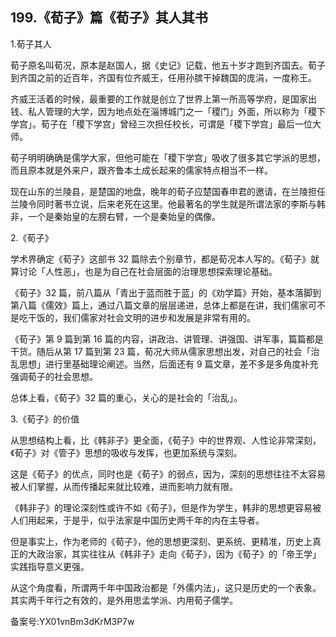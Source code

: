 ## 199.《荀子》篇《荀子》其人其书
1.荀子其人


荀子原名叫荀况，原本是赵国人，据《史记》记载，他五十岁才跑到齐国去。荀子到齐国之前的近百年，齐国有位齐威王，任用孙膑干掉魏国的庞涓，一度称王。


齐威王活着的时候，最重要的工作就是创立了世界上第一所高等学府，是国家出钱、私人管理的大学，因为地点处在淄博城门之一「稷门」外面，所以称为「稷下学宫」。荀子在「稷下学宫」曾经三次担任校长，可谓是「稷下学宫」最后一位大师。


荀子明明确确是儒学大家，但他可能在「稷下学宫」吸收了很多其它学派的思想，而且原本就是外来户，跟齐鲁本土成长起来的儒家特点相当不一样。


现在山东的兰陵县，是楚国的地盘，晚年的荀子应楚国春申君的邀请，在兰陵担任兰陵令同时著书立说，后来老死在这里。他最著名的学生就是所谓法家的李斯与韩非，一个是秦始皇的左膀右臂，一个是秦始皇的偶像。


2.《荀子》


学术界确定《荀子》这部书 32 篇除去个别章节，都是荀况本人写的。《荀子》就算讨论「人性恶」，也是为自己在社会层面的治理思想探索理论基础。


《荀子》32 篇，前八篇从「青出于蓝而胜于蓝」的《劝学篇》开始，基本落脚到第八篇《儒效》篇上，通过八篇文章的层层递进，总体上都是在讲，我们儒家可不是吃干饭的，我们儒家对社会文明的进步和发展是非常有用的。


《荀子》第 9 篇到第 16 篇的内容，讲政治、讲管理、讲强国、讲军事，篇篇都是干货。随后从第 17 篇到第 23 篇，荀况大师从儒家思想出发，对自己的社会「治乱思想」进行里基础理论阐述。当然，后面还有 9 篇文章，差不多是多角度补充强调荀子的社会思想。


总体上看，《荀子》32 篇的重心，关心的是社会的「治乱」。


3.《荀子》的价值


从思想结构上看，比《韩非子》更全面，《荀子》中的世界观、人性论非常深刻，《荀子》对《管子》思想的吸收与发挥，也更加系统与深刻。


这是《荀子》的优点，同时也是《荀子》的弱点，因为，深刻的思想往往不太容易被人们掌握，从而传播起来就比较难，进而影响力就有限。


《韩非子》的理论深刻性或许不如《荀子》，但是作为学生，韩非的思想更容易被人们用起来，于是乎，似乎法家是中国历史两千年的内在主导者。


但是事实上，作为老师的《荀子》，他的思想更深刻、更系统、更精准，历史上真正的大政治家，其实往往从《韩非子》走向《荀子》，因为《荀子》的「帝王学」实践指导意义更强。


从这个角度看，所谓两千年中国政治都是「外儒内法」，这只是历史的一个表象。其实两千年行之有效的，是外用思孟学派、内用荀子儒学。


备案号:YX01vnBm3dKrM3P7w

